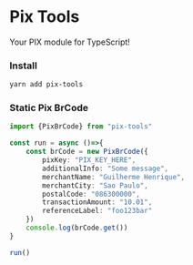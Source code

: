# Pix Tools

Your PIX module for TypeScript!

### Install

```bash
yarn add pix-tools
```

### Static Pix BrCode

```ts
import {PixBrCode} from "pix-tools"

const run = async ()=>{
    const brCode = new PixBrCode({
        pixKey: "PIX_KEY_HERE",
        additionalInfo: "Some message",
        merchantName: "Guilherme Henrique",
        merchantCity: "Sao Paulo",
        postalCode: "086300000",
        transactionAmount: "10.01",
        referenceLabel: "foo123bar"
    })
    console.log(brCode.get())
}

run()
```